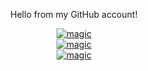 <div align="center">
  <p>Hello from my GitHub account!</p>    
  <a href="https://github.com/SantaSpeen">
    <img src="https://github-readme-stats.vercel.app/api?username=santaspeen&show_icons=true&hide_border=true&layout=compact&theme=tokyonight" alt="magic"loading="lazy">
    <br/>
    <img src="https://github-readme-stats.vercel.app/api/top-langs/?username=santaspeen&hide_border=true&layout=compact&theme=tokyonight" alt="magic" loading="lazy">
    <br/>
    <img src="https://komarev.com/ghpvc/?username=SantaSpeen&style=flat-square&color=grey" alt="magic"loading="lazy">    
  </a>
</div>

<!--

### Hi there 👋

&theme=dark
-->
